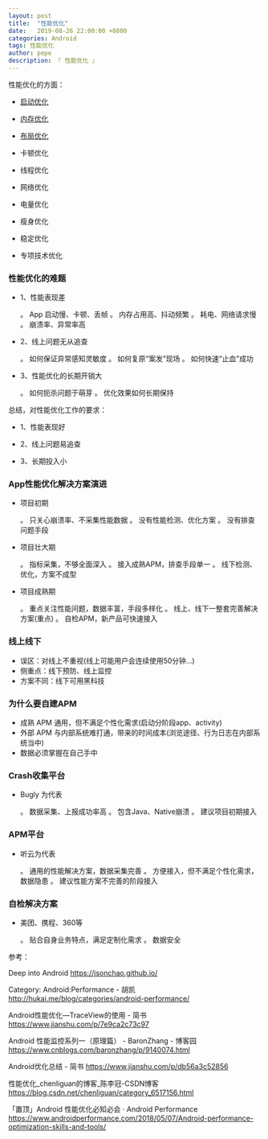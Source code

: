 ```yaml
---
layout: post
title:  "性能优化"
date:   2019-08-26 22:00:00 +0800
categories: Android
tags: 性能优化
author: pepe
description: 『 性能优化 』
---
```



性能优化的方面：

* [启动优化](https://494778200pepe.github.io/android/2019/08/26/启动优化.html)

* [内存优化](https://494778200pepe.github.io/android/2019/09/15/内存优化.html)

* [布局优化](https://494778200pepe.github.io/android/2019/09/16/布局优化.html)

* 卡顿优化

* 线程优化

* 网络优化

* 电量优化

* 瘦身优化

* 稳定优化

* 专项技术优化




### **性能优化的难题**

* 1、性能表现差

    。 App 启动慢、卡顿、丢帧
    。 内存占用高、抖动频繁
    。 耗电、网络请求慢
    。 崩溃率、异常率高
    
* 2、线上问题无从追查

    。 如何保证异常感知灵敏度
    。 如何复原“案发”现场
    。 如何快速“止血”成功

* 3、性能优化的长期开销大

    。 如何扼杀问题于萌芽
    。 优化效果如何长期保持
    
总结，对性能优化工作的要求：

* 1、性能表现好

* 2、线上问题易追查

* 3、长期投入小

### **App性能优化解决方案演进**

* 项目初期
    
    。 只关心崩溃率、不采集性能数据
    。 没有性能检测、优化方案
    。 没有排查问题手段

* 项目壮大期
        
    。 指标采集，不够全面深入
    。 接入成熟APM，排查手段单一
    。 线下检测、优化，方案不成型
    
* 项目成熟期

    。 重点关注性能问题，数据丰富，手段多样化
    。 线上、线下一整套完善解决方案(重点)
    。 自检APM，新产品可快速接入

### **线上线下**

* 误区：对线上不重视(线上可能用户会连续使用50分钟...)
* 侧重点：线下预防、线上监控
* 方案不同：线下可用黑科技

### **为什么要自建APM**

* 成熟 APM 通用，但不满足个性化需求(启动分阶段app、activity)
* 外部 APM 与内部系统难打通，带来的时间成本(浏览途径、行为日志在内部系统当中)
* 数据必须掌握在自己手中


### **Crash收集平台**

* Bugly 为代表

    。 数据采集、上报成功率高
    。 包含Java、Native崩溃
    。 建议项目初期接入

### **APM平台**

* 听云为代表

    。 通用的性能解决方案，数据采集完善
    。 方便接入，但不满足个性化需求，数据隐患
    。 建议性能方案不完善的阶段接入
    
### **自检解决方案**

* 美团、携程、360等

    。 贴合自身业务特点，满足定制化需求
    。 数据安全



    
参考：

Deep into Android
https://jsonchao.github.io/

Category: Android:Performance - 胡凯
http://hukai.me/blog/categories/android-performance/

Android性能优化—TraceView的使用 - 简书
https://www.jianshu.com/p/7e9ca2c73c97

Android 性能监控系列一（原理篇） - BaronZhang - 博客园
https://www.cnblogs.com/baronzhang/p/9140074.html

Android优化总结 - 简书
https://www.jianshu.com/p/db56a3c52856

性能优化_chenliguan的博客_陈李冠-CSDN博客
https://blog.csdn.net/chenliguan/category_6517156.html

「置顶」Android 性能优化必知必会 · Android Performance
https://www.androidperformance.com/2018/05/07/Android-performance-optimization-skills-and-tools/









